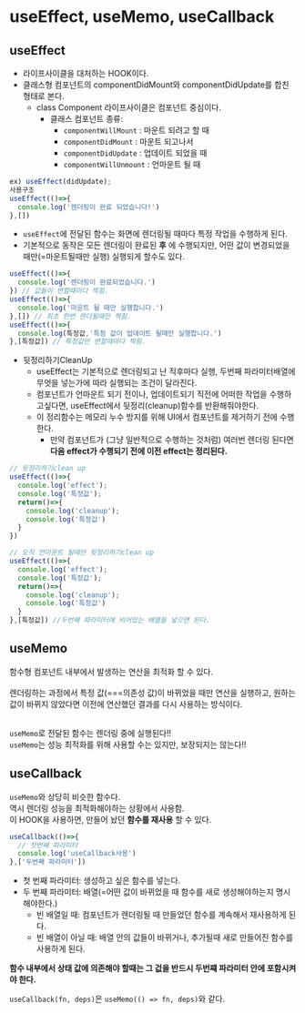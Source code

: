 # useEffect, useMemo, useCallback

## useEffect
- 라이프사이클을 대처하는 HOOK이다.
- 클래스형 컴포넌트의 componentDidMount와 componentDidUpdate를 합친 형태로 본다.
  - class Component 라이프사이클은 컴포넌트 중심이다.
    - 클래스 컴포넌트 종류:
      - `componentWillMount` : 마운트 되려고 할 때
      - `componentDidMount` : 마운트 되고나서
      - `componentDidUpdate` : 업데이트 되었을 때
      - `componentWillUnmount` : 언마운트 될 때

```javascript
ex) useEffect(didUpdate);
사용구조
useEffect(()=>{
  console.log('렌더링이 완료 되었습니다!')
},[])
```
- `useEffect`에 전달된 함수는 화면에 렌더링될 때마다 특정 작업을 수행하게 된다.
- 기본적으로 동작은 모든 렌더링이 완료된 **후** 에 수행되지만, 어떤 값이 변경되었을때만(=마운트될때만 실행) 실행되게 할수도 있다.

```javascript
useEffect(()=>{
  console.log('렌더링이 완료되었습니다.')
}) // 값들이 변할때마다 찍힘.
useEffect(()=>{
  console.log('마운트 될 때만 실행합니다.')
},[]) // 최초 한번 렌더될때만 찍힘.
useEffect(()=>{
  console.log(특정값,'특정 값이 업데이트 될때만 실행합니다.')
},[특정값]) // 특정값만 변할때마다 찍힘.
```

- 뒷정리하기CleanUp
  - useEffect는 기본적으로 렌더링되고 난 직후마다 실행, 두번째 파라미터배열에 무엇을 넣는가에 따라 실행되는 조건이 달라진다.
  - 컴포넌트가 언마운트 되기 전이나, 업데이트되기 직전에 어떠한 작업을 수행하고싶다면, useEffect에서 뒷정리(cleanup)함수를 반환해줘야한다.
  - 이 정리함수는 메모리 누수 방지를 위해 UI에서 컴포넌트를 제거하기 전에 수행한다.
    - 만약 컴포넌트가 (그냥 일반적으로 수행하는 것처럼) 여러번 렌더링 된다면 **다음 effect가 수행되기 전에 이전 effect는 정리된다.**

```javascript
// 뒷정리하기clean up
useEffect(()=>{
  console.log('effect');
  console.log('특정값');
  return()=>{
    console.log('cleanup');
    console.log('특정값')
  }
})
```
```javascript
// 오직 언마운트 될때만 뒷정리하기clean up
useEffect(()=>{
  console.log('effect');
  console.log('특정값');
  return()=>{
    console.log('cleanup');
    console.log('특정값')
  }
},[특정값]) //두번째 파라미터에 비어있는 배열을 넣으면 된다.
```

## useMemo
함수형 컴포넌트 내부에서 발생하는 연산을 최적화 할 수 있다.<br/>
<br/>
렌더링하는 과정에서 특정 값(===의존성 값)이 바뀌었을 때만 연산을 실행하고, 원하는 값이 바뀌지 않았다면 이전에 연산했던 결과를 다시 사용하는 방식이다.<br/>
<br/>

`useMemo`로 전달된 함수는 렌더링 중에 실행된다!!<br/>
`useMemo`는 성능 최적화를 위해 사용할 수는 있지만, 보장되지는 않는다!!

## useCallback
`useMemo`와 상당히 비슷한 함수다.<br/>
역시 렌더링 성능을 최적화해야하는 상황에서 사용함.<br/>
이 HOOK을 사용하면, 만들어 놨던 **함수를 재사용** 할 수 있다.<br/>
```javascript
useCallback(()=>{
  // 첫번째 파라미터
  console.log('useCallback사용')
},['두번째 파라미터'])
```
- 첫 번째 파라미터: 생성하고 싶은 함수를 넣는다.
- 두 번째 파라미터: 배열(=어떤 값이 바뀌었을 때 함수를 새로 생성해야하는지 명시해야한다.)
  - 빈 배열일 때: 컴포넌트가 렌더링될 때 만들었던 함수를 계속해서 재사용하게 된다.
  - 빈 배열이 아닐 때: 배열 안의 값들이 바뀌거나, 추가될때 새로 만들어진 함수를 사용하게 된다.


**함수 내부에서 상태 값에 의존해야 할때는 그 겂을 반드시 두번쨰 파라미터 안에 포함시켜야 한다.**

`useCallback(fn, deps)`은 `useMemo(() => fn, deps)`와 같다.
